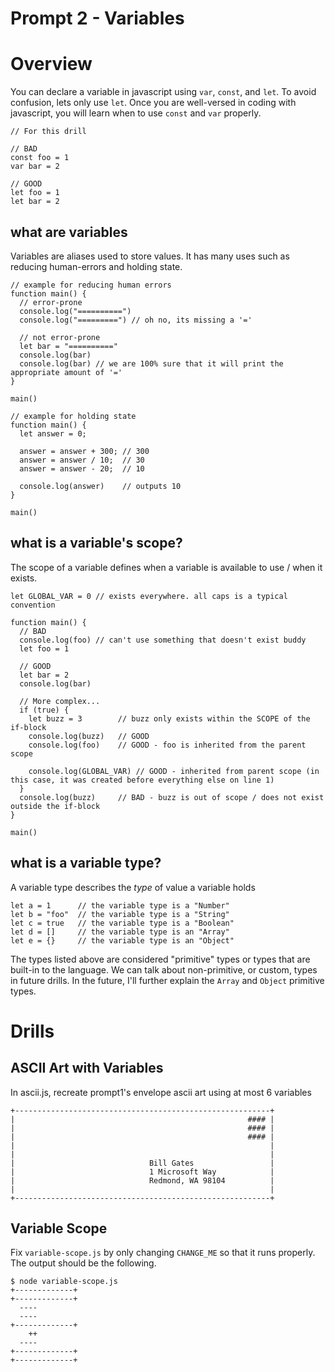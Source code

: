 # Prompt 2 - Variables

# Overview
You can declare a variable in javascript using `var`, `const`, and `let`. To avoid confusion, lets only use `let`. Once you are well-versed in coding with javascript, you will learn when to use `const` and `var` properly.
```
// For this drill

// BAD
const foo = 1
var bar = 2

// GOOD
let foo = 1
let bar = 2
```

## what are variables
Variables are aliases used to store values. It has many uses such as reducing human-errors and holding state.
```
// example for reducing human errors
function main() {
  // error-prone
  console.log("==========")
  console.log("=========") // oh no, its missing a '='

  // not error-prone
  let bar = "=========="
  console.log(bar)
  console.log(bar) // we are 100% sure that it will print the appropriate amount of '='
}

main()
```

```
// example for holding state
function main() {
  let answer = 0;

  answer = answer + 300; // 300
  answer = answer / 10;  // 30
  answer = answer - 20;  // 10

  console.log(answer)    // outputs 10
}

main()
```

## what is a variable's scope?
The scope of a variable defines when a variable is available to use / when it exists.
```
let GLOBAL_VAR = 0 // exists everywhere. all caps is a typical convention

function main() {
  // BAD
  console.log(foo) // can't use something that doesn't exist buddy
  let foo = 1

  // GOOD
  let bar = 2
  console.log(bar)

  // More complex...
  if (true) {
    let buzz = 3        // buzz only exists within the SCOPE of the if-block
    console.log(buzz)   // GOOD
    console.log(foo)    // GOOD - foo is inherited from the parent scope
    
    console.log(GLOBAL_VAR) // GOOD - inherited from parent scope (in this case, it was created before everything else on line 1)
  }
  console.log(buzz)     // BAD - buzz is out of scope / does not exist outside the if-block 
}

main()
```

## what is a variable type?
A variable type describes the _type_ of value a variable holds
```
let a = 1      // the variable type is a "Number"
let b = "foo"  // the variable type is a "String"
let c = true   // the variable type is a "Boolean"
let d = []     // the variable type is an "Array"
let e = {}     // the variable type is an "Object"
```

The types listed above are considered "primitive" types or types that are built-in to the language. We can talk about non-primitive, or custom, types in future drills.
In the future, I'll further explain the `Array` and `Object` primitive types.

# Drills
## ASCII Art with Variables
In ascii.js, recreate prompt1's envelope ascii art using at most 6 variables
```
+---------------------------------------------------------+
|                                                    #### |
|                                                    #### |
|                                                    #### |
|                                                         |
|                                                         |
|                              Bill Gates                 |
|                              1 Microsoft Way            |
|                              Redmond, WA 98104          |
|                                                         |
+---------------------------------------------------------+
```

## Variable Scope
Fix `variable-scope.js` by only changing `CHANGE_ME` so that it runs properly. The output should be the following.
```
$ node variable-scope.js
+-------------+
+-------------+
  ----  
  ----  
+-------------+
    ++    
  ----  
+-------------+
+-------------+
```
